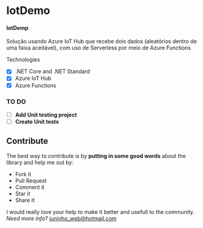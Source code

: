 # IotDemo
#### IotDemp
Solução usando Azure IoT Hub que recebe dois  dados (aleatórios dentro de uma faixa aceitável), com uso de Serverless por meio de Azure Functions

Technologies
- [x] .NET Core and .NET Standard
- [x] Azure IoT Hub
- [x] Azure Functions

### TO DO
- [ ] **Add Unit testing project**
- [ ] **Create Unit tests**

## Contribute
The best way to contribute is by **putting in some good words** about the library and help me out by:

 - Fork it
 - Pull Request
 - Comment it
 - Star it
 - Share it
 
I would really love your help to make it better and usefull to the community.
*Need more info?* juninho_web@hotmail.com
